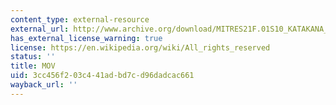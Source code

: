 ```yaml
---
content_type: external-resource
external_url: http://www.archive.org/download/MITRES21F.01S10_KATAKANA_EXERCISES/2c3.mov
has_external_license_warning: true
license: https://en.wikipedia.org/wiki/All_rights_reserved
status: ''
title: MOV
uid: 3cc456f2-03c4-41ad-bd7c-d96dadcac661
wayback_url: ''
---
```

